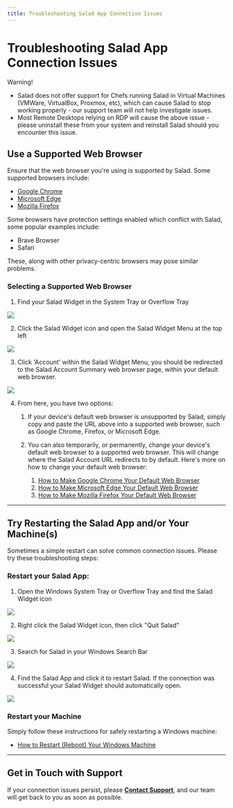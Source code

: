 ```yaml
---
title: Troubleshooting Salad App Connection Issues
---
```


# Troubleshooting Salad App Connection Issues

Warning!

- Salad does not offer support for Chefs running Salad in Virtual Machines (VMWare, VirtualBox, Proxmox, etc), which can cause Salad to stop working properly - our support team will not help investigate issues.
- Most Remote Desktops relying on RDP will cause the above issue - please uninstall these from your system and reinstall Salad should you encounter this issue.

## Use a Supported Web Browser

Ensure that the web browser you're using is supported by Salad. Some supported browsers include:

- [Google Chrome](https://www.google.com/chrome/)
- [Microsoft Edge](https://www.microsoft.com/en-us/edge)
- [Mozilla Firefox](https://www.firefox.com/)

Some browsers have protection settings enabled which conflict with Salad, some popular examples include:

- Brave Browser
- Safari

These, along with other privacy-centric browsers may pose similar problems.

### Selecting a Supported Web Browser

1. Find your Salad Widget in the System Tray or Overflow Tray

<!--THE END-->

![](https://s3.amazonaws.com/helpscout.net/docs/assets/615b47bfca9e0011a4434693/images/67cefe205d8f1b76e633ba9d/file-Wy0O8TQYKA.png)

2. Click the Salad Widget icon and open the Salad Widget Menu at the top left

<!--THE END-->

![](https://s3.amazonaws.com/helpscout.net/docs/assets/615b47bfca9e0011a4434693/images/67cefe6aa3344f0338be1a5a/file-QszMoeBTr1.png)

3. Click 'Account' within the Salad Widget Menu, you should be redirected to the Salad Account Summary web browser page, within your default web browser.

<!--THE END-->

![](https://s3.amazonaws.com/helpscout.net/docs/assets/615b47bfca9e0011a4434693/images/67ceff54ed7bc20b64ad98cd/file-MTcAFdse4V.png)

4. From here, you have two options:
   
   1. If your device's default web browser is unsupported by Salad, simply copy and paste the URL above into a supported web browser, such as Google Chrome, Firefox, or Microsoft Edge.
   2. You can also temporarily, or permanently, change your device's default web browser to a supported web browser. This will change where the Salad Account URL redirects to by default. Here's more on how to change your default web browser:
      
      1. [How to Make Google Chrome Your Default Web Browser](https://support.google.com/chrome/answer/95417?hl=en&co=GENIE.Platform%3DDesktop)
      2. [How to Make Microsoft Edge Your Default Web Browser](https://support.microsoft.com/en-us/windows/change-default-apps-in-windows-e5d82cad-17d1-c53b-3505-f10a32e1894d)
      3. [How to Make Mozilla Firefox Your Default Web Browser](https://support.mozilla.org/en-US/kb/how-change-your-default-browser-firefox-windows)

* * *

## Try Restarting the Salad App and/or Your Machine(s)

Sometimes a simple restart can solve common connection issues. Please try these troubleshooting steps:

### Restart your Salad App:

1. Open the Windows System Tray or Overflow Tray and find the Salad Widget icon

<!--THE END-->

![](https://s3.amazonaws.com/helpscout.net/docs/assets/615b47bfca9e0011a4434693/images/67cf024794f7167bb22d0292/file-1y52lvGgA8.png)

2. Right click the Salad Widget icon, then click "Quit Salad"

<!--THE END-->

![](https://s3.amazonaws.com/helpscout.net/docs/assets/615b47bfca9e0011a4434693/images/67cf02b094f7167bb22d0294/file-PnGvkUA9UY.png)

3. Search for Salad in your Windows Search Bar

<!--THE END-->

![](https://s3.amazonaws.com/helpscout.net/docs/assets/615b47bfca9e0011a4434693/images/67cf0319a3344f0338be1a6f/file-DXAyLltP9V.png)

4. Find the Salad App and click it to restart Salad. If the connection was successful your Salad Widget should automatically open.

![](https://s3.amazonaws.com/helpscout.net/docs/assets/615b47bfca9e0011a4434693/images/67cf0378eec08f278f337638/file-SPzLHFYTRI.png)

### Restart your Machine

Simply follow these instructions for safely restarting a Windows machine:

- [How to Restart (Reboot) Your Windows Machine](https://support.microsoft.com/en-us/windows/restart-reboot-your-pc-110262aa-fc79-1c33-7b00-c140ae3a6dac)

* * *

## Get in Touch with Support

If your connection issues persist, please [**Contact Support**](https://support.salad.com/article/216-how-to-create-a-support-ticket), and our team will get back to you as soon as possible.
